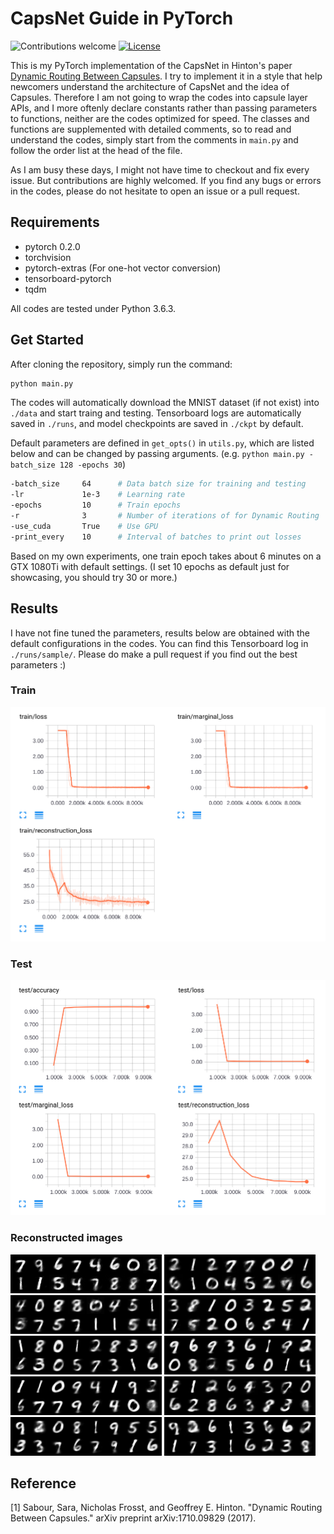 # CapsNet Guide in PyTorch

![Contributions welcome](https://img.shields.io/badge/contributions-welcome-brightgreen.svg?style=plastic)
[![License](https://img.shields.io/badge/license-Apache%202.0-blue.svg?style=plastic)](https://opensource.org/licenses/Apache-2.0)

This is my PyTorch implementation of the CapsNet in Hinton's paper [Dynamic Routing Between Capsules](https://arxiv.org/abs/1710.09829v2). I try to implement it in a style that help newcomers understand the architecture of CapsNet and the idea of Capsules. Therefore I am not going to wrap the codes into capsule layer APIs, and I more oftenly declare constants rather than passing parameters to functions, neither are the codes optimized for speed. The classes and functions are supplemented with detailed comments, so to read and understand the codes, simply start from the comments in `main.py` and follow the order list at the head of the file.

As I am busy these days, I might not have time to checkout and fix every issue. But contributions are highly welcomed. If you find any bugs or errors in the codes, please do not hesitate to open an issue or a pull request.

## Requirements

- pytorch 0.2.0
- torchvision
- pytorch-extras (For one-hot vector conversion)
- tensorboard-pytorch
- tqdm

All codes are tested under Python 3.6.3.

## Get Started

After cloning the repository, simply run the command:

```bash
python main.py
```

The codes will automatically download the MNIST dataset (if not exist) into `./data` and start traing and testing. Tensorboard logs are automatically saved in `./runs`, and model checkpoints are saved in `./ckpt` by default.

Default parameters are defined in `get_opts()` in `utils.py`, which are listed below and can be changed by passing arguments. (e.g. `python main.py -batch_size 128 -epochs 30`)

```bash
-batch_size     64      # Data batch size for training and testing
-lr             1e-3    # Learning rate
-epochs         10      # Train epochs
-r              3       # Number of iterations of for Dynamic Routing
-use_cuda       True    # Use GPU
-print_every    10      # Interval of batches to print out losses
```

Based on my own experiments, one train epoch takes about 6 minutes on a GTX 1080Ti with default settings. (I set 10 epochs as default just for showcasing, you should try 30 or more.)

## Results

I have not fine tuned the parameters, results below are obtained with the default configurations in the codes. You can find this Tensorboard log in `./runs/sample/`. Please do make a pull request if you find out the best parameters :)

### Train 

![train](./img/train.png)

### Test

![test](./img/test.png)

### Reconstructed images

![e1_l28.29](./img/e1_l28.29.png)
![e2_l30.37](./img/e2_l30.37.png)
![e3_l27.20](./img/e3_l27.20.png)
![e4_l28.29](./img/e4_l28.29.png)
![e5_l26.02](./img/e5_l26.02.png)
![e6_l25.26](./img/e6_l25.26.png)
![e7_l25.02](./img/e7_l25.02.png)
![e8_l24.86](./img/e8_l24.86.png)
![e9_l24.83](./img/e9_l24.83.png)
![e10_l24.78](./img/e10_l24.78.png)

## Reference

[1] Sabour, Sara, Nicholas Frosst, and Geoffrey E. Hinton. "Dynamic Routing Between Capsules." arXiv preprint arXiv:1710.09829 (2017).
